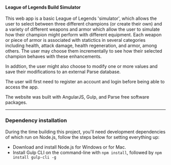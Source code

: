 #### League of Legends Build Simulator

This web app is a basic League of Legends 'simulator', which allows the user to select between three different champions (or create their own) and a variety of different weapons and armor which allow the user to simulate how their champion might perform with different equipment. Each weapon or piece of armor is associated with statictics in several categories including health, attack damage, health regeneration, and armor, among others. The user may choose them incrementally to see how their selected champion behaves with these enhancements.

In addtion, the user might also choose to modify one or more values and save their modifications to an external Parse database.

The user will first need to register an account and login before being able to access the app.

The website was built with AngularJS, Gulp, and Parse free software packages.

---

### Dependency installation

During the time building this project, you'll need development dependencies of which run on Node.js, follow the steps below for setting everything up:

- Download and install Node.js for Windows or for Mac.
- Install Gulp CLI on the command-line with `npm install`, followed by `npm install gulp-cli -g`
